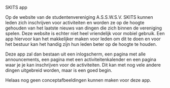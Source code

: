 SKITS app

Op de website van de studentenvereniging A.S.S.W.S.V. SKITS kunnen leden zich inschrijven voor activiteiten en worden ze op de hoogte gehouden van het laatste nieuws van dingen die zich binnen de vereniging spelen. Deze website is echter niet heel vriendelijk voor mobiel gebruik. Een app hiervoor kan het makkelijker maken voor leden om dit te doen en voor het bestuur kan het handig zijn hun leden beter op de hoogte te houden. 

Deze app zal dan bestaan uit een inlogscherm, een pagina met alle announcements, een pagina met een activiteitenkalender en een pagina waar je je kan inschrijven voor de activiteiten. Dit kan met nog vele andere dingen uitgebreid worden, maar is een goed begin. 

Helaas nog geen conceptafbeeldingen kunnen maken voor deze app.

